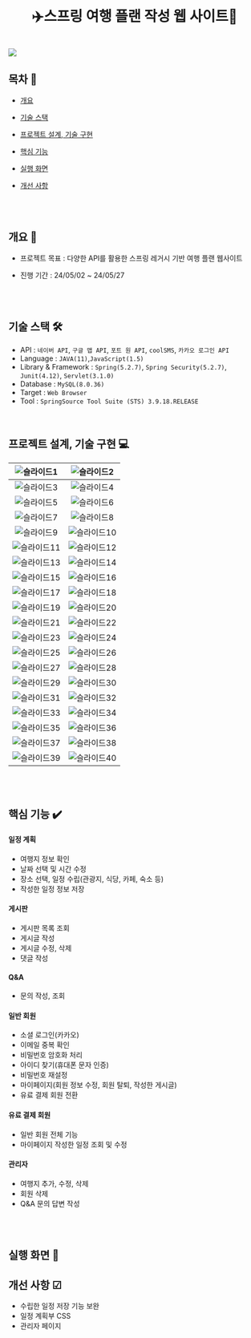 <h1 align="center"><b>✈️스프링 여행 플랜 작성 웹 사이트🚢</b></h1>
<br/>
<img src="https://github.com/Leehyob/SpringProject/assets/157094625/cb71c84d-691a-44c6-ad14-49d0eb3dcd3e">




## 목차 🚩
- [개요](https://github.com/Leehyob/SpringProject/#-개요)
  
- [기술 스택](https://github.com/Leehyob/SpringProject/#-기술-스택)
  
- [프로젝트 설계, 기술 구현](https://github.com/Leehyob/SpringProject/#-프로젝트-설계,-기술-구현)
  
- [핵심 기능](https://github.com/Leehyob/SpringProject/#-핵심-기능)
  
- [실행 화면](https://github.com/Leehyob/SpringProject/#-실행-화면)
  
- [개선 사항](https://github.com/Leehyob/SpringProject/#-개선-사항)
  
<br><br>
  
## 개요 📝
- 프로젝트 목표 : 다양한 API를 활용한 스프링 레거시 기반 여행 플랜 웹사이트
- 진행 기간 : 24/05/02 ~ 24/05/27

  <br>
  <br>
  
## 기술 스택 🛠️
- API : `네이버 API`, `구글 맵 API`, `포트 원 API`, `coolSMS`, `카카오 로그인 API`
- Language : `JAVA(11)`,`JavaScript(1.5)`
- Library & Framework : `Spring(5.2.7)`, `Spring Security(5.2.7)`, `Junit(4.12)`, `Servlet(3.1.0)`
- Database : `MySQL(8.0.36)`
- Target :  `Web Browser`
- Tool : `SpringSource Tool Suite (STS) 3.9.18.RELEASE`
  <br/>
<br/>

## 프로젝트 설계, 기술 구현 💻
| **![슬라이드1](https://github.com/Leehyob/SpringProject/assets/157094625/e9b5d87e-2edf-499f-bec0-7b4b688533f3)** | **![슬라이드2](https://github.com/Leehyob/SpringProject/assets/157094625/5486ff60-5be7-42e0-b4ba-7cf18f269df8)** |
| :------: | :-------: |
| ![슬라이드3](https://github.com/Leehyob/SpringProject/assets/157094625/a8a75eb2-6243-4294-ac5a-e1aadff24660) | ![슬라이드4](https://github.com/Leehyob/SpringProject/assets/157094625/b5b0932a-5d10-4c96-943c-8422cc9d0acf) |
| ![슬라이드5](https://github.com/Leehyob/SpringProject/assets/157094625/09b05d86-db90-4586-b71d-4b26b99bec6b) | ![슬라이드6](https://github.com/Leehyob/SpringProject/assets/157094625/d2f59554-53b9-40d0-bb71-d37975739a1d) |
| ![슬라이드7](https://github.com/Leehyob/SpringProject/assets/157094625/3d1b89bc-f24c-430d-b013-ef39e85e8c10) | ![슬라이드8](https://github.com/Leehyob/SpringProject/assets/157094625/a9bad10b-0cf2-4e4d-97d0-0c68af1b4ae9) |
| ![슬라이드9](https://github.com/Leehyob/SpringProject/assets/157094625/86fedbd5-fcb9-493d-8dbb-7fdb760c5c3f) | ![슬라이드10](https://github.com/Leehyob/SpringProject/assets/157094625/76e98552-e941-4b4e-9d81-6e2e236be012) |
| ![슬라이드11](https://github.com/Leehyob/SpringProject/assets/157094625/53e962e5-33f8-41d4-8828-fa394e9297b0) | ![슬라이드12](https://github.com/Leehyob/SpringProject/assets/157094625/9e4e24cf-cc2d-4336-91bd-49c4621e6ce5) |
| ![슬라이드13](https://github.com/Leehyob/SpringProject/assets/157094625/0929602b-0840-4af9-8db0-4118222b0603) | ![슬라이드14](https://github.com/Leehyob/SpringProject/assets/157094625/01f1a5a1-371e-4ef4-9b7f-9fe80cd241da) |
| ![슬라이드15](https://github.com/Leehyob/SpringProject/assets/157094625/5efc7617-ec17-4504-ac9f-a37433b8e998) | ![슬라이드16](https://github.com/Leehyob/SpringProject/assets/157094625/76b6789d-e555-4495-984c-b819f549f1f2) |
| ![슬라이드17](https://github.com/Leehyob/SpringProject/assets/157094625/4495183a-f736-4401-b1fc-8dc648776071) | ![슬라이드18](https://github.com/Leehyob/SpringProject/assets/157094625/42026492-b765-4c48-a255-0fc429d8e7f8) |
| ![슬라이드19](https://github.com/Leehyob/SpringProject/assets/157094625/84d460fe-0b39-42af-bb0a-a09da1a3fb4d) | ![슬라이드20](https://github.com/Leehyob/SpringProject/assets/157094625/94d0c154-56ea-4fbf-b0d1-265dc6f588be) |
| ![슬라이드21](https://github.com/Leehyob/SpringProject/assets/157094625/16dcdd09-adc3-406b-a40e-0b2660d7eeb6) | ![슬라이드22](https://github.com/Leehyob/SpringProject/assets/157094625/0eee73ad-ee9c-436d-9c7d-92dabed8f085) |
| ![슬라이드23](https://github.com/Leehyob/SpringProject/assets/157094625/f63b210b-4081-41a8-aa0d-a0bc92dd23fe) | ![슬라이드24](https://github.com/Leehyob/SpringProject/assets/157094625/72bb7645-e011-4fa8-8db1-f61584a321fc) |
| ![슬라이드25](https://github.com/Leehyob/SpringProject/assets/157094625/0fccc5bb-c2cc-458c-b03a-9fc612f6581e) | ![슬라이드26](https://github.com/Leehyob/SpringProject/assets/157094625/77849ac7-21eb-4f0d-954e-accce41cd289) |
| ![슬라이드27](https://github.com/Leehyob/SpringProject/assets/157094625/e895fd7d-3002-4032-bff8-f459d3672762) | ![슬라이드28](https://github.com/Leehyob/SpringProject/assets/157094625/dd2acc68-a058-4629-9529-64df2f8e2482) |
| ![슬라이드29](https://github.com/Leehyob/SpringProject/assets/157094625/b3b62657-ee80-4a42-b5e9-42f23435c099) | ![슬라이드30](https://github.com/Leehyob/SpringProject/assets/157094625/ea3a737e-0893-4784-bb29-7ed28f2b8b43) |
| ![슬라이드31](https://github.com/Leehyob/SpringProject/assets/157094625/c47f805b-80ba-4758-b739-74b6dac025dc) | ![슬라이드32](https://github.com/Leehyob/SpringProject/assets/157094625/b8d48de5-f5a9-4c12-8871-e9be9e6e36b6) |
| ![슬라이드33](https://github.com/Leehyob/SpringProject/assets/157094625/eab31a7e-8737-432e-b95f-16d2bab4a3fe) | ![슬라이드34](https://github.com/Leehyob/SpringProject/assets/157094625/897b051b-400d-4d2c-8858-38d77395d042) |
| ![슬라이드35](https://github.com/Leehyob/SpringProject/assets/157094625/c9d7fe27-8ba4-4b78-9781-8bc753c2792d) | ![슬라이드36](https://github.com/Leehyob/SpringProject/assets/157094625/f5ee6589-89e3-4b30-bf3d-0cefc7057e51) |
| ![슬라이드37](https://github.com/Leehyob/SpringProject/assets/157094625/c64b011a-de59-47c0-9be3-34be671e8b6e) | ![슬라이드38](https://github.com/Leehyob/SpringProject/assets/157094625/2425dce3-9ec4-4df7-aa54-10db539b5708) |
| ![슬라이드39](https://github.com/Leehyob/SpringProject/assets/157094625/8fa6aa33-1cd2-47a6-84c8-fc2da5d4d959) | ![슬라이드40](https://github.com/Leehyob/SpringProject/assets/157094625/5537ba44-b5d0-46b8-b820-2e818f53fc73) | 

<br/><br/>
## 핵심 기능 ✔️

#### 일정 계획
- 여행지 정보 확인
- 날짜 선택 및 시간 수정
- 장소 선택, 일정 수립(관광지, 식당, 카페, 숙소 등)
- 작성한 일정 정보 저장

#### 게시판
- 게시판 목록 조회
- 게시글 작성
- 게시글 수정, 삭제
- 댓글 작성

#### Q&A
- 문의 작성, 조회

#### 일반 회원
- 소셜 로그인(카카오)
- 이메일 중복 확인
- 비밀번호 암호화 처리
- 아이디 찾기(휴대폰 문자 인증)
- 비밀번호 재설정
- 마이페이지(회원 정보 수정, 회원 탈퇴, 작성한 게시글)
- 유료 결제 회원 전환
  
#### 유료 결제 회원
- 일반 회원 전체 기능
- 마이페이지 작성한 일정 조회 및 수정
  
#### 관리자
- 여행지 추가, 수정, 삭제
- 회원 삭제
- Q&A 문의 답변 작성

<br/>
<br/>

## 실행 화면 🎥



## 개선 사항 ☑
- 수립한 일정 저장 기능 보완
- 일정 계획부 CSS
- 관리자 페이지
